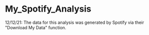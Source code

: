 # My_Spotify_Analysis

12/12/21:
The data for this analysis was generated by Spotify via their "Download My Data" function.
